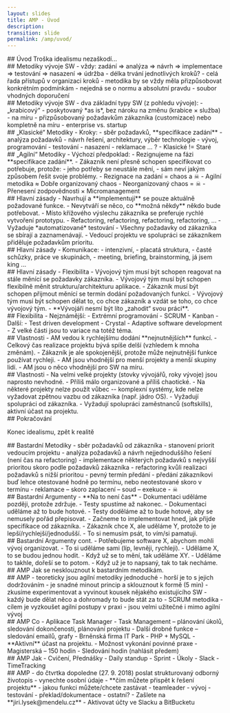```yaml
---
layout: slides
title: AMP - Úvod
description: 
transition: slide
permalink: /amp/uvod/
---
```


<section markdown='1'>
## Úvod
Troška idealismu nezaškodí...
</section>

<section markdown='1'>
## Metodiky vývoje SW
- vždy: zadání ⇒ analýza ⇒ návrh ⇒ implementace ⇒ testování ⇒ nasazení ⇒ údržba 
- délka trvání jednotlivých kroků?
- celá řada přístupů v organizaci kroků
- metodika by se vždy měla přizpůsobovat konkrétním podmínkám
    - nejedná se o normu a absolutní pravdu
    - soubor vhodných doporučení
</section>

<section markdown='1'>
## Metodiky vývoje SW
- dva základní typy SW (z pohledu vývoje):
    - „krabicový“ - poskytovaný *as is*, bez nároku na změnu (krabice × služba)
    - na míru - přizpůsobovaný požadavkům zákazníka (customizace) nebo kompletně na míru
- enterprise vs. startup        
</section>

<section markdown='1'>
## „Klasické“ Metodiky
- Kroky:
    - sběr požadavků, **specifikace zadání**
    - analýza požadavků
    - návrh řešení, architektury, výběr technologie
    - vývoj, programování
    - testování
    - nasazení
    - reklamace ... ?
- Klasické != Staré    
</section>

<section markdown='1'>
## „Agilní“ Metodiky
- Výchozí předpoklad:
    - Rezignujeme na fázi **specifikace zadání**.
    - Zákazník není přesně schopen specifikovat co potřebuje, protože:
        - jeho potřeby se neustále mění,
        - sám neví jakým způsobem řešit svoje problémy.
- Rezignace na zadání = chaos a ☠
- Agilní metodika ≈ Dobře organizovaný chaos
    - Neorganizovaný chaos = ☠
- Přenesení zodpovědnosti × Micromanagement
</section>

<section markdown='1'>
## Hlavní zásady
- Navrhují a **implementují** se pouze aktuálně požadované funkce.
- Nevytváří se něco, co **možná někdy** někdo bude potřebovat.
- Místo křížového výslechu zákazníka se preferuje rychlé vytvoření prototypu.
- Refactoring, refactoring, refactoring, refactoring, ...
    - Vyžaduje *automatizované* testování 
- Všechny požadavky od zákazníka se sbírají a zaznamenávají.
- Vedoucí projektu ve spolupráci se zákazníkem přiděluje požadavkům prioritu.
</section>

<section markdown='1'>
## Hlavní zásady
- Komunikace:
    - intenzivní, 
    - placatá struktura, 
    - časté schůzky, práce ve skupinách, 
    - meeting, briefing, brainstorming, já jsem king ...
</section>

<section markdown='1'>
## Hlavní zásady
- Flexibilita
    - Vývojový tým musí být schopen reagovat na stále měnící se požadavky zákazníka.
    - Vývojový tým musí být schopen flexibilně měnit strukturu/architekturu aplikace.
    - Zákazník musí být schopen přijmout měnící se termín dodání požadovaných funkcí.
    - Vývojový tým musí být schopen dělat to, co chce zákazník a vzdát se toho, co chce vývojový tým.
    - **Vývojáři nesmí být líto „zahodit“ svou práci**.
</section>

<section markdown='1'>
## Flexibilita
- Nejznámější:
    - Extrémní programování
    - SCRUM
    - Kanban
- Další:
    - Test driven development
    - Crystal
    - Adaptive software development
- Z velké části jsou to variace na totéž téma.
</section>

<section markdown='1'>
## Vlastnosti
- AM vedou k rychlejšímu dodání **nejnutnějších** funkcí.
- Celkový čas realizace projektu bývá spíše delší (vzhledem k mnoha změnám).
- Zákazník je ale spokojenější, protože může nejnutnější funkce používat rychleji.
- AM jsou vhodnější pro menší projekty a menší skupiny lidí.
- AM jsou o něco vhodnější pro SW na míru.
</section>

<section markdown='1'>
## Vlastnosti
- Na velmi velké projekty (stovky vývojářů, roky vývoje) jsou naprosto nevhodné.
- Příliš málo organizované a příliš chaotické.
- Na některé projekty nelze použít vůbec -- komplexní systémy, kde nelze vyžadovat zpětnou vazbu od zákazníka (např. jádro OS).
- Vyžadují spolupráci od zákazníka.
- Vyžadují spolupráci zaměstnanců (softskills), aktivní účast na projektu.
</section>

<section markdown='1'>
## Pokračování

Konec idealismu, zpět k realitě
</section>

<section markdown='1'>
## Bastardní Metodiky
- sběr požadavků od zákazníka
- stanovení priorit vedoucím projektu
- analýza požadavků a návrh nejjednoduššího řešení (není čas na refactoring)
- implementace některých požadavků s nejvyšší prioritou skoro podle požadavků zákazníka
- refactoring kvůli realizaci požadavků s nižší prioritou
- pevný termín předání
- předání zákazníkovi buď lehce otestované hodně po termínu, nebo neotestované skoro v termínu
- reklamace – skoro zaplacení – soud – exekuce - ☠
</section>

<section markdown='1'>
## Bastardní Argumenty
- **Na to není čas**
- Dokumentaci uděláme později, protože zdržuje.
- Testy spustíme až nakonec.
- Dokumentaci uděláme až to bude hotové.
- Testy doděláme až to bude hotové, aby se nemusely pořád přepisovat.
- Začneme to implementovat hned, jak přijde specifikace od zákazníka.
- Zákazník chce X, ale uděláme Y, protože to je lepší/rychlejší/jednodušší.
- To si nemusím psát, to vím/si pamatuji.
</section>

<section markdown='1'>
## Bastardní Argumenty cont.
- Potřebujeme software X, abychom mohli vývoj organizovat.
- To si uděláme sami (líp, levněji, rychleji).
- Uděláme X, to se budou jednou hodit.
- Když už se to mění, tak uděláme XY.
- Uděláme to takhle, dořeší se to potom.
- Když už je to napsaný, tak to tak necháme.
</section>

<section markdown='1'>
## AMP
Jak se nesklouznout k bastardním metodikám.
</section>

<section markdown='1'>
## AMP
- teoreticky jsou agilní metodiky jednoduché
    - horší je to s jejich dodržováním
    - je snadné minout princip a sklouznout k formě (5 min)
- zkusíme experimentovat a vyvinout kousek nějakého existujícího SW
    - každý bude dělat něco a dohromady to bude stát za to
- SCRUM metodika
    - cílem je vyzkoušet agilní postupy v praxi
    - jsou velmi užitečné i mimo agilní vývoj
</section>

<section markdown='1'>
## AMP Co
- Aplikace Task Manager 
    - Task Management – plánování úkolů, sledování dokončenosti, plánování projektu
    - Další drobné funkce – sledování emailů, grafy
    - Brněnská firma IT Park
    - PHP + MySQL
- **Aktivní** účast na projektu.    
- Možnost vykonání povinné praxe
    - Magisterská – 150 hodin
    - Sledování hodin (nahlásit předem)
</section>

<section markdown='1'>
## AMP Jak
- Cvičení, Přednášky
- Daily standup
- Sprint
- Úkoly
- Slack
- TimeTracking
</section>

<section markdown='1'>
## AMP
- do čtvrtka dopoledne (27. 9. 2018) poslat strukturovaný odborný životopis
    - vynechte osobní údaje
    - **čím můžete přispět k řešení projektu**
    - jakou funkci můžete/chcete zastávat
        - teamleader
        - vývoj
        - testování
        - překlad/dokumentace
        - ostatní?
    - Zašlete na **jiri.lysek@mendelu.cz**
- Aktivovat účty ve Slacku a BitBucketu
</section>
